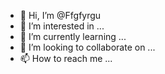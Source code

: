 - 👋 Hi, I’m @Ffgfyrgu
- 👀 I’m interested in ...
- 🌱 I’m currently learning ...
- 💞️ I’m looking to collaborate on ...
- 📫 How to reach me ...

<!---
Ffgfyrgu/Ffgfyrgu is a ✨ special ✨ repository because its `README.md` (this file) appears on your GitHub profile.
You can click the Preview link to take a look at your changes.
--->
